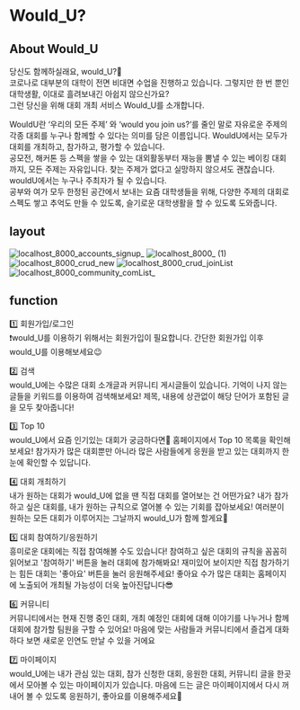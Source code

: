 # Would_U?

## About Would_U
당신도 함께하실래요, would_U?🤝  
코로나로 대부분의 대학이 전면 비대면 수업을 진행하고 있습니다. 그렇지만 한 번 뿐인 대학생활, 이대로 흘려보내긴 아쉽지 않으신가요?  
그런 당신을 위해 대회 개최 서비스 Would_U를 소개합니다.  


WouldU란 ‘우리의 모든 주제’ 와  ‘would you join us?’를 줄인 말로 자유로운 주제의 각종 대회를 누구나 함께할 수 있다는 의미를 담은 이름입니다. WouldU에서는 모두가 대회를 개최하고, 참가하고, 평가할 수 있습니다.  
공모전, 해커톤 등 스펙을 쌓을 수 있는 대외활동부터 재능을 뽐낼 수 있는 베이킹 대회까지, 모든 주제는 자유입니다. 찾는 주제가 없다고 실망하지 않으셔도 괜찮습니다. wouldU에서는 누구나 주최자가 될 수 있습니다.  
공부와 여가 모두 한정된 공간에서 보내는 요즘 대학생들을 위해, 다양한 주제의 대회로 스펙도 쌓고 추억도 만들 수 있도록, 슬기로운 대학생활을 할 수 있도록 도와줍니다.  


## layout
![localhost_8000_accounts_signup_](https://user-images.githubusercontent.com/54874529/104111435-0bb15b00-5325-11eb-9bd2-f35e28384bbf.png)
![localhost_8000_ (1)](https://user-images.githubusercontent.com/54874529/104111482-824e5880-5325-11eb-9acb-067b0e2e9495.png)
![localhost_8000_crud_new](https://user-images.githubusercontent.com/54874529/104111487-96925580-5325-11eb-83b2-9867873bd7b4.png)
![localhost_8000_crud_joinList](https://user-images.githubusercontent.com/54874529/104111491-a316ae00-5325-11eb-86a7-9b9830d28ec5.png)
![localhost_8000_community_comList_](https://user-images.githubusercontent.com/54874529/104111495-b164ca00-5325-11eb-9cb6-5cf7a96feadc.png)


## function

1️⃣ 회원가입/로그인  
❗would_U를 이용하기 위해서는 회원가입이 필요합니다. 간단한 회원가입 이후 would_U를 이용해보세요😉

2️⃣ 검색  
would_U에는 수많은 대회 소개글과 커뮤니티 게시글들이 있습니다. 기억이 나지 않는 글들을 키워드를 이용하여 검색해보세요! 제목, 내용에 상관없이 해당 단어가 포함된 글을 모두 찾아줍니다!

3️⃣ Top 10  
would_U에서 요즘 인기있는 대회가 궁금하다면👀
홈페이지에서 Top 10 목록을 확인해보세요! 참가자가 많은 대회뿐만 아니라 많은 사람들에게 응원을 받고 있는 대회까지 한눈에 확인할 수 있답니다.

4️⃣ 대회 개최하기  
내가 원하는 대회가 would_U에 없을 땐 직접 대회를 열어보는 건 어떤가요? 내가 참가하고 싶은 대회를, 내가 원하는 규칙으로 열어볼 수 있는 기회를 잡아보세요! 여러분이 원하는 모든 대회가 이루어지는 그날까지 would_U가 함께 할게요🙌

5️⃣ 대회 참여하기/응원하기  
흥미로운 대회에는 직접 참여해볼 수도 있습니다! 참여하고 싶은 대회의 규칙을 꼼꼼히 읽어보고 '참여하기' 버튼을 눌러 대회에 참가해봐요!
재미있어 보이지만 직접 참가하기는 힘든 대회는 '좋아요' 버튼을 눌러 응원해주세요! 좋아요 수가 많은 대회는 홈페이지에 노출되어 개최될 가능성이 더욱 높아진답니다😎

6️⃣ 커뮤니티  
커뮤니티에서는 현재 진행 중인 대회, 개최 예정인 대회에 대해 이야기를 나누거나 함께 대회에 참가할 팀원을 구할 수 있어요! 마음에 맞는 사람들과 커뮤니티에서 즐겁게 대화하다 보면 새로운 인연도 만날 수 있을 거에요

7️⃣ 마이페이지  
would_U에는 내가 관심 있는 대회, 참가 신청한 대회, 응원한 대회, 커뮤니티 글을 한곳에서 모아볼 수 있는 마이페이지가 있습니다. 마음에 드는 글은 마이페이지에서 다시 꺼내어 볼 수 있도록 응원하기, 좋아요를 이용해주세요🥰


## 
